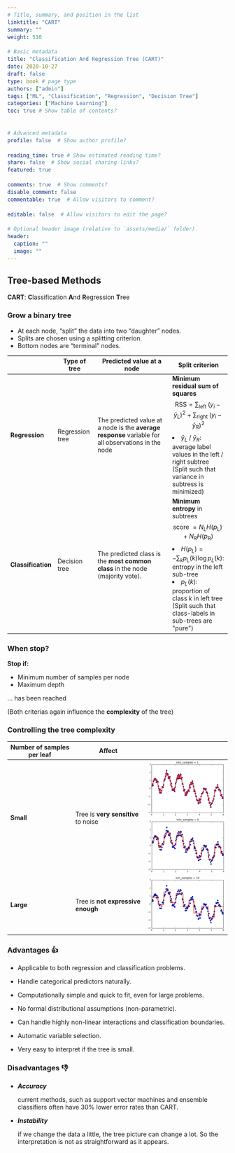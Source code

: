 ```yaml
---
# Title, summary, and position in the list
linktitle: "CART"
summary: ""
weight: 510

# Basic metadata
title: "Classification And Regression Tree (CART)"
date: 2020-10-27
draft: false
type: book # page type
authors: ["admin"]
tags: ["ML", "Classification", "Regression", "Decision Tree"]
categories: ["Machine Learning"]
toc: true # Show table of contents?


# Advanced metadata
profile: false  # Show author profile?

reading_time: true # Show estimated reading time?
share: false  # Show social sharing links?
featured: true

comments: true  # Show comments?
disable_comment: false
commentable: true  # Allow visitors to comment?  

editable: false  # Allow visitors to edit the page?  

# Optional header image (relative to `assets/media/` folder).
header:
  caption: ""
  image: ""
---
```


## Tree-based Methods

**CART**: **C**lassification **A**nd **R**egression **T**ree

### Grow a binary tree

- At each node, “split” the data into two “daughter” nodes.
- Splits are chosen using a splitting criterion.
- Bottom nodes are “terminal” nodes.

|                    | Type of tree    | Predicted value at a node                                    | Split criterion                                              |
| ------------------ | --------------- | ------------------------------------------------------------ | ------------------------------------------------------------ |
| **Regression**     | Regression tree | The predicted value at a node is the **average response** variable for all observations in the node | **Minimum residual sum of squares** <br />$$\mathrm{RSS}=\sum_{\text {left }}\left(y_{i}-\bar{y}_{L}\right)^{2}+\sum_{\text {right }}\left(y_{i}-\bar{y}_{R}\right)^{2}$$<li />$\bar{y}_L$ / $\bar{y}_R$: average label values in the left / right subtree <br />(Split such that variance in subtress is minimized) |
| **Classification** | Decision tree   | The predicted class is the **most common class** in the node (majority vote). | **Minimum entropy** in subtrees<br />$$\text { score }=N_{L} H\left(p_{\mathrm{L}}\right)+N_{R} H\left(p_{\mathrm{R}}\right)$$<li />$H\left(p_{L}\right)=-\sum_{k} p_{L}(k) \log p_{L}(k)$: entropy in the left sub-tree <li /> $p_L(k)$: proportion of class $k$ in left tree<br />(Split such that class-labels in sub-trees are "pure") |

### When stop?

**Stop if:**

- Minimum number of samples per node
- Maximum depth 

... has been reached

(Both criterias again influence the **complexity** of the tree)

### Controlling the tree complexity

| Number of samples per leaf | Affect                              |                                                              |
| -------------------------- | ----------------------------------- | ------------------------------------------------------------ |
| **Small**                  | Tree is **very sensitive** to noise | <img src="https://raw.githubusercontent.com/EckoTan0804/upic-repo/master/uPic/屏幕快照%202020-03-01%2023.26.23.png" alt="屏幕快照 2020-03-01 23.26.23" style="zoom:33%;" /><br /><img src="https://github.com/EckoTan0804/upic-repo/blob/master/uPic/%E5%B1%8F%E5%B9%95%E5%BF%AB%E7%85%A7%202020-03-01%2023.25.40.png?raw=true" alt="屏幕快照 2020-03-01 23.25.40.png" style="zoom:33%;" /> |
| **Large**                  | Tree is **not expressive enough**   | <img src="https://raw.githubusercontent.com/EckoTan0804/upic-repo/master/uPic/屏幕快照%202020-03-01%2023.25.50.png" alt="屏幕快照 2020-03-01 23.25.50" style="zoom:33%;" /> |



### Advantages 👍

- Applicable to both regression and classification problems.

- Handle categorical predictors naturally.

- Computationally simple and quick to fit, even for large problems.

- No formal distributional assumptions (non-parametric).

- Can handle highly non-linear interactions and classification boundaries.

- Automatic variable selection.

- Very easy to interpret if the tree is small.

### Disadvantages 👎

- ***Accuracy*** 

  current methods, such as support vector machines and ensemble classifiers often have 30% lower error rates than CART.

- ***Instability*** 

  if we change the data a little, the tree picture can change a lot. So the interpretation is not as straightforward as it appears.